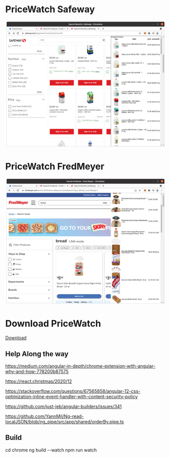# PriceWatch Safeway

![alt text](https://github.com/maddadder/pricewatch/blob/master/Safeway.png?raw=true)

# PriceWatch FredMeyer

![alt text](https://github.com/maddadder/pricewatch/blob/master/FredMeyer.png?raw=true)

# Download PriceWatch
[Download](https://github.com/maddadder/pricewatch/blob/master/chrome/dist.zip)

## Help Along the way

https://medium.com/angular-in-depth/chrome-extension-with-angular-why-and-how-778200b87575

https://react.christmas/2020/12

https://stackoverflow.com/questions/67565858/angular-12-css-optimization-inline-event-handler-with-content-security-policy

https://github.com/just-jeb/angular-builders/issues/341

https://github.com/YannMjl/Ng-read-localJSON/blob/ng_pipe/src/app/shared/orderBy.pipe.ts


## Build

cd chrome
ng build --watch
npm run watch
